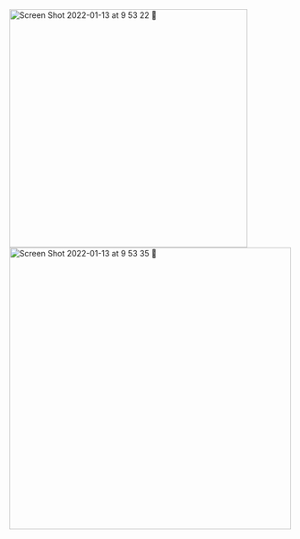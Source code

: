 <img width="425" alt="Screen Shot 2022-01-13 at 9 53 22 🌃" src="https://user-images.githubusercontent.com/17733481/149458743-63f3f48b-505b-4752-97e7-7400a5e0f855.png">
<img width="503" alt="Screen Shot 2022-01-13 at 9 53 35 🌃" src="https://user-images.githubusercontent.com/17733481/149458758-7cabb806-9046-43fc-8991-14d769bfa2c8.png">
